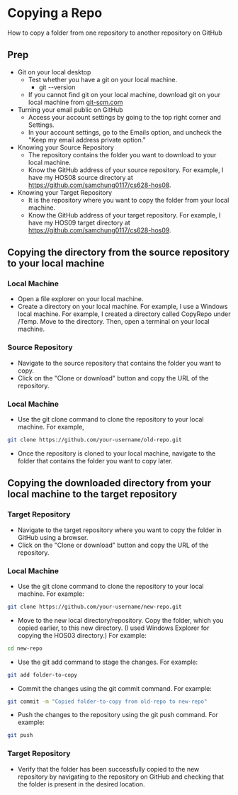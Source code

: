 # Copying a Repo
How to copy a folder from one repository to another repository on GitHub
## Prep
* Git on your local desktop
  * Test whether you have a git on your local machine.
    * git --version
  * If you cannot find git on your local machine, download git on your local machine from [git-scm.com](https://git-scm.com/downloads)
* Turning your email public on GitHub
  *  Access your account settings by going to the top right corner and Settings.
  * In your account settings, go to the Emails option, and uncheck the "Keep my email address private option."
* Knowing your Source Repository
  * The repository contains the folder you want to download to your local machine.
  * Know the GitHub address of  your source repository. For example, I have my HOS08 source directory at https://github.com/samchung0117/cs628-hos08.
* Knowing your Target Repository
  * It is the repository where you want to copy the folder from your local machine. 
  * Know the GitHub address of  your target repository. For example, I have my HOS09 target directory at https://github.com/samchung0117/cs628-hos09.

## Copying the directory from the source repository to your local machine
### Local Machine
* Open a file explorer on your local machine.
* Create a directory on your local machine. For example, I use a Windows local machine. For example, I created a directory called CopyRepo under /Temp. Move to the directory. Then, open a terminal on your local machine.
### Source Repository
* Navigate to the source repository that contains the folder you want to copy.
* Click on the "Clone or download" button and copy the URL of the repository.
### Local Machine
* Use the git clone command to clone the repository to your local machine. For example, 
```sh
git clone https://github.com/your-username/old-repo.git
```
* Once the repository is cloned to your local machine, navigate to the folder that contains the folder you want to copy later.

## Copying the downloaded directory from your local machine to the target repository
### Target Repository
* Navigate to the target repository where you want to copy the folder in GitHub using a browser.
* Click on the "Clone or download" button and copy the URL of the repository.
### Local Machine
* Use the git clone command to clone the repository to your local machine. For example:
```sh
git clone https://github.com/your-username/new-repo.git
```
* Move to the new local directory/repository. Copy the folder, which you copied earlier, to this new directory. (I used Windows Explorer for copying the HOS03 directory.) For example:
```sh
cd new-repo
```
* Use the git add command to stage the changes. For example:
```sh
git add folder-to-copy
```
* Commit the changes using the git commit command. For example:
```sh
git commit -m "Copied folder-to-copy from old-repo to new-repo"
```
* Push the changes to the repository using the git push command. For example:
```sh
git push
```
### Target Repository
* Verify that the folder has been successfully copied to the new repository by navigating to the repository on GitHub and checking that the folder is present in the desired location.